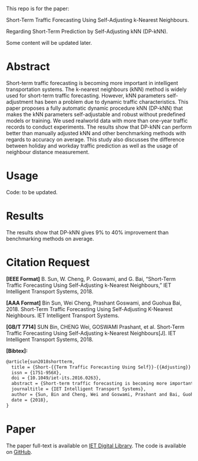 This repo is for the paper:

Short-Term Traffic Forecasting Using Self-Adjusting k-Nearest Neighbours.

Regarding Short-Term Prediction by Self-Adjusting kNN (DP-kNN).

Some content will be updated later.

# Abstract
Short-term traffic forecasting is becoming more important in intelligent transportation systems. The k-nearest neighbours (kNN) method is widely used for short-term traffic forecasting.
However, kNN parameters self-adjustment has been a problem due to dynamic traffic characteristics. 
This paper proposes a fully automatic dynamic procedure kNN (DP-kNN) that makes the kNN parameters self-adjustable and robust without predefined models or training. 
We used realworld data with more than one-year traffic records to conduct experiments. 
The results show that DP-kNN can perform better than manually adjusted kNN and other benchmarking methods with regards to accuracy on average. 
This study also discusses the difference between holiday and workday traffic prediction as well as the usage of neighbour distance measurement.

# Usage
Code: to be updated. 

# Results
The results show that DP-kNN gives 9% to 40% improvement than benchmarking methods on average.

# Citation Request
**[IEEE Format]** B. Sun, W. Cheng, P. Goswami, and G. Bai, “Short-Term Traffic Forecasting Using Self-Adjusting k-Nearest Neighbours,” IET Intelligent Transport Systems, 2018.

**[AAA Format]** Bin Sun, Wei Cheng, Prashant Goswami, and Guohua Bai, 2018. Short-Term Traffic Forecasting Using Self-Adjusting K-Nearest Neighbours. IET Intelligent Transport Systems.

**[GB/T 7714]** SUN Bin, CHENG Wei, GOSWAMI Prashant, et al. Short-Term Traffic Forecasting Using Self-Adjusting k-Nearest Neighbours[J]. IET Intelligent Transport Systems, 2018.

**[Bibtex]:**

```tex
@article{sun2018shortterm,
  title = {Short-{{Term Traffic Forecasting Using Self}}-{{Adjusting}} k-{{Nearest Neighbours}}},
  issn = {1751-956X},
  doi = {10.1049/iet-its.2016.0263},
  abstract = {Short-term traffic forecasting is becoming more important in intelligent transportation systems. The k-nearest neighbours (kNN) method is widely used for short-term traffic forecasting. However, kNN parameters self-adjustment has been a problem due to dynamic traffic characteristics. This paper proposes a fully automatic dynamic procedure kNN (DP-kNN) that makes the kNN parameters self-adjustable and robust without predefined models or training. We used realworld data with more than one-year traffic records to conduct experiments. The results show that DP-kNN can perform better than manually adjusted kNN and other benchmarking methods with regards to accuracy on average. This study also discusses the difference between holiday and workday traffic prediction as well as the usage of neighbour distance measurement.},
  journaltitle = {IET Intelligent Transport Systems},
  author = {Sun, Bin and Cheng, Wei and Goswami, Prashant and Bai, Guohua},
  date = {2018},
}
```

# Paper
The paper full-text is available on [IET Digital Library](http://dx.doi.org/10.1049/iet-its.2016.0263).
The code is available on [GitHub](https://github.com/SunnyBingoMe/sun2018shortterm-github).

